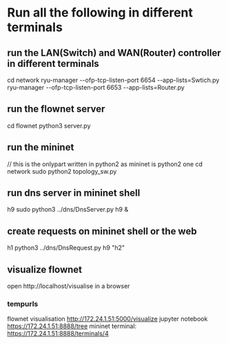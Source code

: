 # Run all the following in different terminals

## run the LAN(Switch) and WAN(Router) controller in different terminals
cd network
ryu-manager --ofp-tcp-listen-port 6654 --app-lists=Swtich.py
ryu-manager --ofp-tcp-listen-port 6653 --app-lists=Router.py

## run the flownet server
cd flownet
python3 server.py

## run the mininet
// this is the onlypart written in python2 as mininet is python2 one
cd network
sudo python2 topology_sw.py 

## run dns server in mininet shell
h9 sudo python3 ../dns/DnsServer.py h9 &

## create requests on mininet shell or the web
h1  python3 ../dns/DnsRequest.py h9 "h2"

## visualize flownet
open http://localhost/visualise in a browser 


### tempurls
flownet visualisation
http://172.24.1.51:5000/visualize
jupyter notebook
https://172.24.1.51:8888/tree
mininet terminal:
https://172.24.1.51:8888/terminals/4